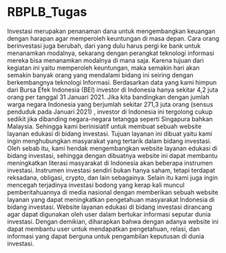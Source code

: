 # RBPLB_Tugas
Investasi merupakan penanaman dana untuk mengembangkan keuangan dengan harapan agar memperoleh keuntungan di masa depan. Cara orang berinvestasi juga berubah, dari yang dulu harus pergi ke bank untuk menanamkan modalnya, sekarang dengan perangkat teknologi informasi mereka bisa menanamkan modalnya di mana saja. Karena tujuan dari kegiatan ini yaitu memperoleh keuntungan, maka semakin hari akan semakin banyak orang yang mendalami bidang ini seiring dengan berkembangnya teknologi Informasi. Berdasarkan data yang kami himpun dari Bursa Efek Indonesia (BEI) investor di Indonesia hanya sekitar 4,2 juta orang per tanggal 31 Januari 2021. Jika kita bandingkan dengan jumlah warga negara Indonesia yang berjumlah sekitar 271,3 juta orang (sensus penduduk pada Januari 2021) , investor di Indonesia ini tergolong cukup sedikit jika dibanding negara-negara tetangga seperti Singapura bahkan Malaysia. Sehingga kami berinisiatif untuk membuat sebuah website layanan edukasi di bidang investasi. 
Tujuan layanan ini dibuat yaitu kami ingin menghubungkan masyarakat yang tertarik dalam bidang investasi. Oleh sebab itu, kami hendak mengembangkan website layanan edukasi di bidang investasi, sehingga dengan dibuatnya website ini dapat membantu meningkatkan literasi masyarakat di Indonesia akan beberapa instrumen investasi. Instrumen investasi sendiri bukan hanya saham, tetapi terdapat reksadana, obligasi, crypto, dan lain sebagainya. Selain itu kami juga ingin mencegah terjadinya investasi bodong yang kerap kali muncul pemberitahuannya di media nasional dengan memberikan sebuah website layanan yang dapat meningkatkan pengetahuan masyarakat Indonesia di bidang investasi.
Website layanan edukasi di bidang investasi dirancang agar dapat digunakan oleh user dalam bertukar informasi seputar dunia investasi. Dengan demikian, diharapkan bahwa dengan adanya website ini dapat membantu user untuk mendapatkan pengetahuan, relasi, dan informasi yang dapat berguna untuk pengambilan keputusan di dunia investasi. 

